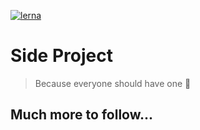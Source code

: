 [![lerna](https://img.shields.io/badge/maintained%20with-lerna-cc00ff.svg)](https://lerna.js.org/)

# Side Project

> Because everyone should have one 🙂

## Much more to follow...
